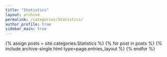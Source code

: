 ```yaml
---
title: "Statistics"
layout: archive
permalink: /categories/Statistics/
author_profile: true
sidebar_main: true
---
```


{% assign posts = site.categories.Statistics %}
{% for post in posts %} {% include archive-single.html type=page.entries_layout %} {% endfor %}